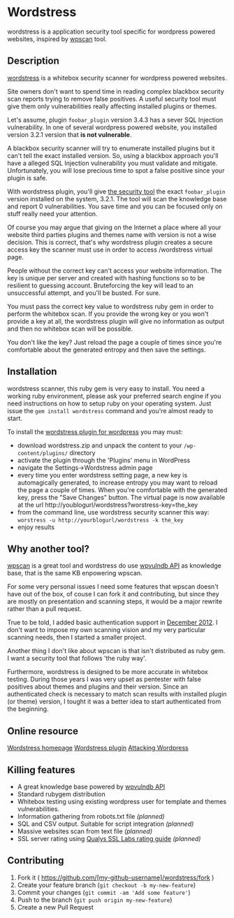 # Wordstress

wordstress is a application security tool specific for wordpress powered
websites, inspired by [wpscan](https://github.com/wpscanteam/wpscan) tool.


## Description

[wordstress](https://rubygems.org/gems/wordstress) is a whitebox
security scanner for wordpress powered websites.

Site owners don't want to spend time in reading complex blackbox security scan
reports trying to remove false positives. A useful security tool must give them
only vulnerabilities really affecting installed plugins or themes.

Let's assume, plugin `foobar_plugin` version 3.4.3 has a sever SQL Injection
vulnerability. In one of several wordpress powered website, you installed
version 3.2.1 version that **is not vulnerable**.

A blackbox security scanner will try to enumerate installed plugins but it
can't tell the exact installed version. So, using a blackbox approach you'll
have a alleged SQL Injection vulnerability you must validate and mitigate.
Unfortunately, you will lose precious time to spot a false positive since your
plugin is safe.

With wordstress plugin, you'll give [the security
tool](https://rubygems.org/gems/wordstress) the exact `foobar_plugin` version
installed on the system, 3.2.1. The tool will scan the knowledge base and
report 0 vulnerabilities. You save time and you can be focused only on stuff
really need your attention.

Of course you may argue that giving on the Internet a place where all your
website third parties plugins and themes name with version is not a wise
decision. This is correct, that's why wordstress plugin creates a secure access
key the scanner must use in order to access /wordstress virtual page.

People without the correct key can't access your website information. The key
is unique per server and created with hashing functions so to be resilient to
guessing account. Bruteforcing the key will lead to an unsuccessful attempt,
and you'll be busted. For sure.

You must pass the correct key value to wordstress ruby gem in order to perform
the whitebox scan. If you provide the wrong key or you won't provide a key at
all, the wordstress plugin will give no information as output and then no
whitebox scan will be possible.

You don't like the key? Just reload the page a couple of times since you're
comfortable about the generated entropy and then save the settings.

## Installation

wordstress scanner, this ruby gem is very easy to install.  You need a working
ruby environment, please ask your preferred search engine if you need
instructions on how to setup ruby on your operating system.  Just issue the
`gem install wordstress` command and you're almost ready to start.

To install the [wordstress plugin for
wordpress](https://wordpress.org/plugins/wordstress/) you may must:

* download wordstress.zip and unpack the content to your `/wp-content/plugins/` directory
* activate the plugin through the 'Plugins' menu in WordPress
* navigate the Settings->Wordstress admin page
* every time you enter wordstress setting page, a new key is automagically
  generated, to increase entropy you may want to reload the page a couple of
  times. When you're comfortable with the generated key, press the "Save Changes"
  button.
  The virtual page is now available at the url http://youblogurl/wordstress?worstress-key=the_key
* from the command line, use wordstress security scanner this way: `worstress -u http://yourblogurl/wordstress -k the_key`
* enjoy results

## Why another tool?

[wpscan](https://github.com/wpscanteam/wpscan) is a great tool and wordstress
do use [wpvulndb API](https://wpvulndb.com/api) as knowledge base, that is the
same KB enpowering wpscan.

For some very personal issues I need some features that wpscan doesn't have out
of the box, of couse I can fork it and contributing, but since they are mostly
on presentation and scanning steps, it would be a major rewrite rather than a
pull request.

True to be told, I added basic authentication support in [December
2012](https://github.com/wpscanteam/wpscan/pull/45). I don't want to impose my
own scanning vision and my very particular scanning needs, then I started a
smaller project.

Another thing I don't like about wpscan is that isn't distributed as ruby gem.
I want a security tool that follows 'the ruby way'.

Furthermore, wordstress is designed to be more accurate in whitebox testing.
During those years I was very upset as pentester with false positives about
themes and plugins and their version. Since an authenticated check is necessary
to match scan results with installed plugin (or theme) version, I tought it was
a better idea to start authenticated from the beginning.

## Online resource

[Wordstress homepage](http://wordstress.org)
[Wordstress plugin](http://wordpress.org/plugins/wordstress/)
[Attacking Wordpress](http://hackertarget.com/attacking-wordpress/)


## Killing features

* A great knowledge base powered by [wpvulndb API](https://wpvulndb.com)
* Standard rubygem distribution
* Whitebox testing using existing wordpress user for template and themes vulnerabilities.
* Information gathering from robots.txt file _(planned)_
* SQL and CSV output. Suitable for script integration _(planned)_
* Massive websites scan from text file _(planned)_
* SSL server rating using [Qualys SSL Labs rating guide](https://www.ssllabs.com/projects/rating-guide/) _(planned)_

## Contributing

1. Fork it ( https://github.com/[my-github-username]/wordstress/fork )
2. Create your feature branch (`git checkout -b my-new-feature`)
3. Commit your changes (`git commit -am 'Add some feature'`)
4. Push to the branch (`git push origin my-new-feature`)
5. Create a new Pull Request
